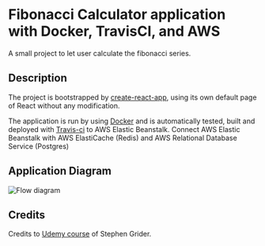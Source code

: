 # Fibonacci Calculator application with Docker, TravisCI, and AWS

A small project to let user calculate the fibonacci series. 

## Description

The project is bootstrapped by [create-react-app](https://github.com/facebook/create-react-app), using its own default page of React without any modification.

The application is run by using [Docker](https://www.docker.com/) and is automatically tested, built and deployed with [Travis-ci](https://travis-ci.org) to AWS Elastic Beanstalk. Connect AWS Elastic Beanstalk with AWS ElastiCache (Redis) and AWS Relational Database Service (Postgres)

## Application Diagram

![Flow diagram](https://lh3.googleusercontent.com/TLx1NTUz9If6YlNt2DF7Rvz-42JtvgENdyGHarOfsg9reDK7jvpne3SQHIQk3ZBUCjCnZXBmguGFQnB8szjsmI_hXIfq6vb1tW0xgqD6ssyxnA5AWAQr4rOiYKcI--un7jOCXD9g2s31PJIyLpVQsswIc0kkzhQ0L2X7zBAdURAD3zJIjGCzYkFDbA6gQ4O-fXYWgzgzSjPV9-aPtMIGkC0KtSwkksv91fgcJ2V_deOBeStEkLoKdKvKETs-99XvzOvhV2cg0jLqOXaJzbFIdSOrda1brfSzJu6HLPRXCCFiSco51jHdCDn8aatRmh-oIzfOK7ttHbskBMx46giUJlwwRvvI1Icp8Oyqkw3kNMJIxGhS3jDKtiVSl99YO9qxa8nSOeuXIM0-Jgkg9ka9DSZIIliwenz_0fClgAIaEltHA10ZOLxbr90cOmKjp2r3coEOp1bp8RlG4yOU9bym6MBni2N0G44MFSwbhq_IFUbum620AV3CM8Iop9w8M2MmWUj-EgbEBzY-fltGtDkCdjgdrCtTKzOJUMR6aVaXfJuWjvqpR91FQz8z__dCfesrpVCFQ13hLgz2EpkBSxzzus0eNXIcp_ZgdvOQbaZAUT9zjaJh98IRwY9g_av44CAA8P5x5N0rAvfkZyLH5c4X2hATLYI0aMk=w1162-h706-no)

## Credits
Credits to [Udemy course](https://www.udemy.com/docker-and-kubernetes-the-complete-guide/) of Stephen Grider.